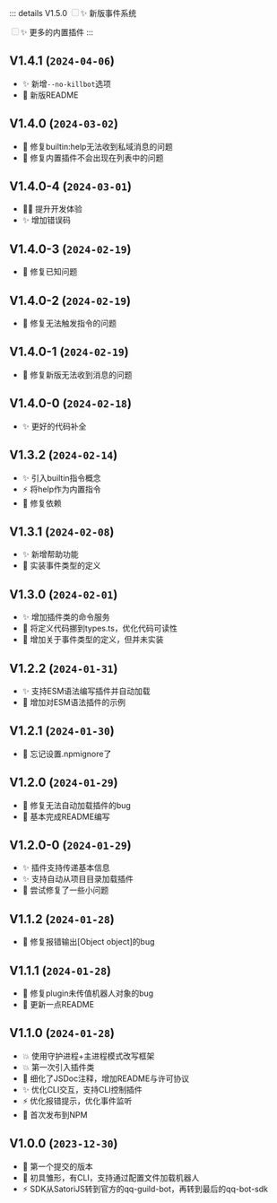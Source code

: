::: details V1.5.0
<input type='checkbox' disabled>✨ 新版事件系统</input>

<input type='checkbox' disabled>✨ 更多的内置插件</input>
:::

## V1.4.1 (`2024-04-06`)
- ✨ 新增`--no-killbot`选项
- 📝 新版README

## V1.4.0 (`2024-03-02`)
- 🐛 修复builtin:help无法收到私域消息的问题
- 🐛 修复内置插件不会出现在列表中的问题

## V1.4.0-4 (`2024-03-01`)
- 🧑‍💻 提升开发体验
- ✨ 增加错误码

## V1.4.0-3 (`2024-02-19`)
- 🐛 修复已知问题

## V1.4.0-2 (`2024-02-19`)
- 🐛 修复无法触发指令的问题

## V1.4.0-1 (`2024-02-19`)
- 🐛 修复新版无法收到消息的问题

## V1.4.0-0 (`2024-02-18`)
- ✨ 更好的代码补全

## V1.3.2 (`2024-02-14`)
- ✨ 引入builtin指令概念
- ⚡️ 将help作为内置指令
- 🔧 修复依赖

## V1.3.1 (`2024-02-08`)
- ✨ 新增帮助功能
- 📝 实装事件类型的定义

## V1.3.0 (`2024-02-01`)
- ✨ 增加插件类的命令服务
- 💄 将定义代码挪到types.ts，优化代码可读性
- 📝 增加关于事件类型的定义，但并未实装

## V1.2.2 (`2024-01-31`)
- ✨ 支持ESM语法编写插件并自动加载
- 📝 增加对ESM语法插件的示例

## V1.2.1 (`2024-01-30`)
- 🙈 忘记设置.npmignore了

## V1.2.0 (`2024-01-29`)
- 🐛 修复无法自动加载插件的bug
- 📝 基本完成README编写

## V1.2.0-0 (`2024-01-29`)
- ✨ 插件支持传递基本信息
- ✨ 支持自动从项目目录加载插件
- 🐛 尝试修复了一些小问题

## V1.1.2 (`2024-01-28`)
- 🐛 修复报错输出[Object object]的bug

## V1.1.1 (`2024-01-28`)
- 🐛 修复plugin未传值机器人对象的bug
- 📝 更新一点README

## V1.1.0 (`2024-01-28`)
- 💥 使用守护进程+主进程模式改写框架
- 💥 第一次引入插件类
- 📝 细化了JSDoc注释，增加README与许可协议
- ✨ 优化CLI交互，支持CLI控制插件
- ⚡️ 优化报错提示，优化事件监听
- 🎉 首次发布到NPM

## V1.0.0 (`2023-12-30`)
- 🎉 第一个提交的版本
- 🎉 初具雏形，有CLI，支持通过配置文件加载机器人
- ⚡️ SDK从SatoriJS转到官方的qq-guild-bot，再转到最后的qq-bot-sdk